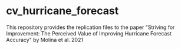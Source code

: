 # cv_hurricane_forecast
This repository provides the replication files to the paper "Striving for Improvement: The Perceived Value of Improving Hurricane Forecast Accuracy" by Molina et al. 2021 

